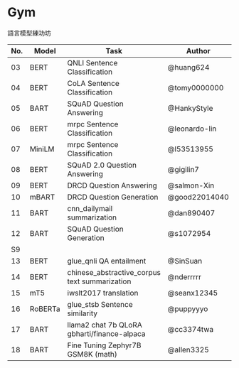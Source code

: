 # Gym
語言模型練功坊

| No.  | Model   | Task                         | Author       |
| ---- | ------- | ---------------------------- | ------------ |
| 03   | BERT    | QNLI Sentence Classification | @huang624    |
| 04   | BERT    | CoLA Sentence Classification | @tomy0000000 |
| 05   | BART    | SQuAD Question Answering     | @HankyStyle  |
| 06   | BERT    | mrpc Sentence Classification | @leonardo-lin|
| 07   | MiniLM  | mrpc Sentence Classification | @l53513955   |
| 08   | BERT    | SQuAD 2.0 Question Answering | @gigilin7    |
| 09   | BERT    | DRCD Question Answering      | @salmon-Xin  |
| 10   | mBART   | DRCD Question Generation     | @good22014040|
| 11   | BART    | cnn_dailymail summarization  | @dan890407   |
| 12   | BART    | SQuAD Question Generation    | @s1072954    |
|                            S9                              |
| 13   | BERT    | glue_qnli QA entailment           | @SinSuan |
| 14   | BERT    | chinese_abstractive_corpus text summarization | @nderrrrr |
| 15   | mT5     | iwslt2017 translation             | @seanx12345 |
| 16   | RoBERTa | glue_stsb Sentence similarity     | @puppyyyo |
| 17   | BART    | llama2 chat 7b QLoRA gbharti/finance-alpaca | @cc3374twa |
| 18   | BART    | Fine Tuning Zephyr7B GSM8K (math)         | @allen3325 |
